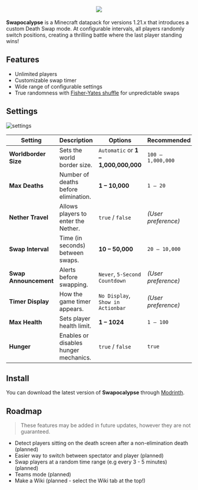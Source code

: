 <h1 align="center">
  <img src="https://github.com/user-attachments/assets/fd111eab-3356-4244-a74c-4509a1ef92c8" />
</h1>

**Swapocalypse** is a Minecraft datapack for versions 1.21.x that introduces a custom Death Swap mode. At configurable intervals, all players randomly switch positions, creating a thrilling battle where the last player standing wins!

## Features

- Unlimited players
- Customizable swap timer
- Wide range of configurable settings
- True randomness with [Fisher-Yates shuffle](https://en.wikipedia.org/wiki/Fisher%E2%80%93Yates_shuffle) for unpredictable swaps

## Settings  

![settings](https://github.com/user-attachments/assets/00ce63c1-a18f-45e1-8c8b-bf804923fd9d)  

| Setting               | Description                                | Options                              | Recommended |
|-----------------------|--------------------------------------------|--------------------------------------|-------------|
| **Worldborder Size**  | Sets the world border size.               | `Automatic` or **1 – 1,000,000,000** | `100 – 1,000,000` |
| **Max Deaths**        | Number of deaths before elimination.      | **1 – 10,000**                      | `1 – 20`    |
| **Nether Travel**     | Allows players to enter the Nether.       | `true` / `false`              | *(User preference)* |
| **Swap Interval**     | Time (in seconds) between swaps.          | **10 – 50,000**                     | `20 – 10,000` |
| **Swap Announcement** | Alerts before swapping.                   | `Never`, `5-Second Countdown`         | *(User preference)* |
| **Timer Display**     | How the game timer appears.               | `No Display`, `Show in Actionbar`               | *(User preference)* |
| **Max Health**        | Sets player health limit.                 | **1 – 1024**                        | `1 – 100`   |
| **Hunger**            | Enables or disables hunger mechanics.     | `true` / `false`              | `true` |

## Install

You can download the latest version of **Swapocalypse** through [Modrinth](https://modrinth.com/project/swapocalypse).

## Roadmap
> These features may be added in future updates, however they are not guaranteed.
- Detect players sitting on the death screen after a non-elimination death (planned)
- Easier way to switch between spectator and player (planned)
- Swap players at a random time range (e.g every 3 - 5 minutes) (planned)
- Teams mode (planned)
- Make a Wiki (planned - select the Wiki tab at the top!)
